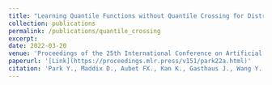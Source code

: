 ```yaml
---
title: "Learning Quantile Functions without Quantile Crossing for Distribution-free Time Series Forecasting"
collection: publications
permalink: /publications/quantile_crossing
excerpt:
date: 2022-03-20
venue: 'Proceedings of the 25th International Conference on Artificial Intelligence and Statistics (AISTATS)'
paperurl: '[Link](https://proceedings.mlr.press/v151/park22a.html)'
citation: 'Park Y., Maddix D., Aubet FX., Kan K., Gasthaus J., Wang Y. (2022). &quot;Learning Quantile Functions without Quantile Crossing for Distribution-free Time Series Forecasting.&quot; <i>Proceedings of the 25th International Conference on Artificial Intelligence and Statistics (AISTATS), PMLR.</i> 151:8127-8150.'
---
```

